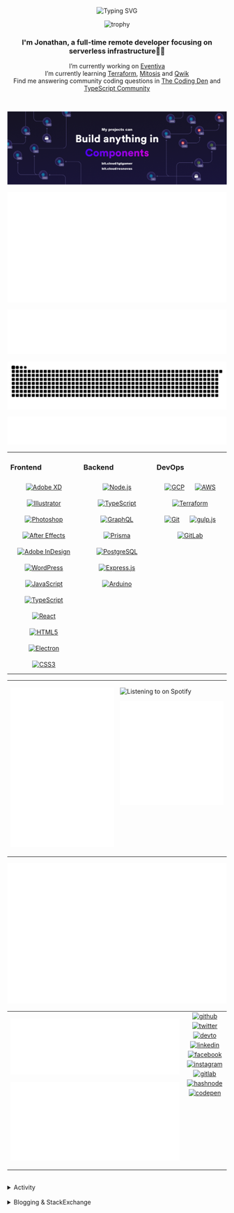 <div align="center">

![Typing SVG](https://readme-typing-svg.demolab.com?font=Fira+Code&pause=1000&color=1AA9F7¢er=true&vCenter=true&width=275&lines=%3C+%F0%9F%91%8B+Hola%2C+World!+%3E;%3C+%F0%9F%91%8B+Hello%2C+World!+%3E;%3C+%F0%9F%91%8B+Bonjour%2C+World!+%3E;%3C+%F0%9F%91%8B+Welcome%2C+World+%3E)

</div>

<div align="center">

![trophy](https://github-profile-trophy.vercel.app/?username=tgtgamer&no-bg=true&no-frame=true&column=-1&margin-w=15)

</div>  
  
<div align="center">
  
###  I'm Jonathan, a full-time remote developer focusing on serverless infrastructure👨‍💻

I’m currently working on [Eventiva](https://github.com/eventiva/eventiva) </br>
I’m currently learning [Terraform](https://www.terraform.io/), [Mitosis](https://mitosis.builder.io/) and [Qwik](https://qwik.builder.io/) </br>
Find me answering community coding questions in [The Coding Den](https://discord.com/invite/code) and [TypeScript Community](https://discord.gg/typescript)

</div>
<br/>

<div align="center">

[![bit.cloud](./assets/Bit.cloud.png)](https://bit.cloud/tgtgamer)

</div>

<div align="center">

![Metrics](metrics/section-intro.svg)

</div>

<div align="center">

![Metrics](metrics/section-habbits.svg)

<picture>
  <source media="(prefers-color-scheme: dark)" srcset="games/github-snake-dark.svg" />
  <source media="(prefers-color-scheme: light)" srcset="games/github-snake.svg" />
  <img alt="github-snake" src="games/github-snake.svg" />
</picture>

![Metrics](metrics/section-languages.svg)

</div>

<table><tr><td valign="top" width="33%">

### Frontend

<div align="center">  
<a href="https://www.adobe.com/in/products/xd.html" target="_blank"><img style="margin: 10px" src="https://profilinator.rishav.dev/skills-assets/adobexd.png" alt="Adobe XD" height="50" /></a>  
<a href="https://www.adobe.com/in/products/illustrator.html" target="_blank"><img style="margin: 10px" src="https://profilinator.rishav.dev/skills-assets/adobe_illustrator-icon.svg" alt="Illustrator" height="50" /></a>  
<a href="https://www.adobe.com/in/products/photoshop.html" target="_blank"><img style="margin: 10px" src="https://profilinator.rishav.dev/skills-assets/photoshop-plain.svg" alt="Photoshop" height="50" /></a>  
<a href="https://www.adobe.com/in/products/aftereffects.html" target="_blank"><img style="margin: 10px" src="https://profilinator.rishav.dev/skills-assets/aftereffects.png" alt="After Effects" height="50" /></a>  
<a href="https://www.adobe.com/in/products/indesign.html" target="_blank"><img style="margin: 10px" src="https://profilinator.rishav.dev/skills-assets/adobeindesign.svg" alt="Adobe InDesign" height="50" /></a>  
<a href="https://wordpress.com/" target="_blank"><img style="margin: 10px" src="https://profilinator.rishav.dev/skills-assets/wordpress.png" alt="WordPress" height="50" /></a>  
<a href="https://www.javascript.com/" target="_blank"><img style="margin: 10px" src="https://profilinator.rishav.dev/skills-assets/javascript-original.svg" alt="JavaScript" height="50" /></a>  
<a href="https://www.typescriptlang.org/" target="_blank"><img style="margin: 10px" src="https://profilinator.rishav.dev/skills-assets/typescript-original.svg" alt="TypeScript" height="50" /></a>  
<a href="https://reactjs.org/" target="_blank"><img style="margin: 10px" src="https://profilinator.rishav.dev/skills-assets/react-original-wordmark.svg" alt="React" height="50" /></a>  
<a href="https://en.wikipedia.org/wiki/HTML5" target="_blank"><img style="margin: 10px" src="https://profilinator.rishav.dev/skills-assets/html5-original-wordmark.svg" alt="HTML5" height="50" /></a>  
<a href="https://www.electronjs.org/" target="_blank"><img style="margin: 10px" src="https://profilinator.rishav.dev/skills-assets/electron-original.svg" alt="Electron" height="50" /></a>  
<a href="https://www.w3schools.com/css/" target="_blank"><img style="margin: 10px" src="https://profilinator.rishav.dev/skills-assets/css3-original-wordmark.svg" alt="CSS3" height="50" /></a>  
</div>

</td><td valign="top" width="33%">

### Backend

<div align="center">  
<a href="https://nodejs.org/" target="_blank"><img style="margin: 10px" src="https://profilinator.rishav.dev/skills-assets/nodejs-original-wordmark.svg" alt="Node.js" height="50" /></a>  
<a href="https://www.typescriptlang.org/" target="_blank"><img style="margin: 10px" src="https://profilinator.rishav.dev/skills-assets/typescript-original.svg" alt="TypeScript" height="50" /></a>  
<a href="https://graphql.org/" target="_blank"><img style="margin: 10px" src="https://profilinator.rishav.dev/skills-assets/graphql.png" alt="GraphQL" height="50" /></a>  
<a href="https://www.prisma.io/" target="_blank"><img style="margin: 10px" src="https://profilinator.rishav.dev/skills-assets/prisma.png" alt="Prisma" height="50" /></a>  
<a href="https://www.postgresql.org/" target="_blank"><img style="margin: 10px" src="https://profilinator.rishav.dev/skills-assets/postgresql-original-wordmark.svg" alt="PostgreSQL" height="50" /></a>  
<a href="https://expressjs.com/" target="_blank"><img style="margin: 10px" src="https://profilinator.rishav.dev/skills-assets/express-original-wordmark.svg" alt="Express.js" height="50" /></a>  
<a href="https://www.arduino.cc/" target="_blank"><img style="margin: 10px" src="https://profilinator.rishav.dev/skills-assets/arduino.png" alt="Arduino" height="50" /></a>  
</div>

</td><td valign="top" width="33%">

### DevOps

<div align="center">  
<a href="https://cloud.google.com/" target="_blank"><img style="margin: 10px" src="https://profilinator.rishav.dev/skills-assets/google_cloud-icon.svg" alt="GCP" height="50" /></a>  
<a href="https://aws.amazon.com/" target="_blank"><img style="margin: 10px" src="https://profilinator.rishav.dev/skills-assets/amazonwebservices-original-wordmark.svg" alt="AWS" height="50" /></a>  
<a href="https://www.terraform.io/" target="_blank"><img style="margin: 10px" src="https://profilinator.rishav.dev/skills-assets/terraformio-icon.svg" alt="Terraform" height="50" /></a>  
<a href="https://github.com/" target="_blank"><img style="margin: 10px" src="https://profilinator.rishav.dev/skills-assets/git-scm-icon.svg" alt="Git" height="50" /></a>  
<a href="https://gulpjs.com/" target="_blank"><img style="margin: 10px" src="https://profilinator.rishav.dev/skills-assets/gulp-plain.svg" alt="gulp.js" height="50" /></a>  
<a href="https://about.gitlab.com/" target="_blank"><img style="margin: 10px" src="https://profilinator.rishav.dev/skills-assets/gitlab.svg" alt="GitLab" height="50" /></a>  
</div>

</td></tr></table>

<table style="border: none;"><tr style="border: none;"><td valign="top" width="50%" style="border: none;">

![Metrics](metrics/section-sponsors.svg)

</td><td valign="top" width="50%" style="border: none;">

![Listening to on Spotify](https://spotify-github-profile.vercel.app/api/view?uid=21xc6lko2t6sn466piiwtnhuq&cover_image=true&theme=novatorem&bar_color_cover=true)

![Metrics](metrics/section-leetcode.svg)

</td></tr></table>

![Metrics](metrics/section-achievements.svg)


<table style="border: none;"><tr style="border: none;"><td valign="top" width="80%" style="border: none;">

![Metrics](metrics/section-code.svg)

![Metrics](metrics/section-followup.svg)


</td><td valign="top" width="20%" style="border: none;">

<div align="center">

<a href="https://github.com/TGTGamer" target="_blank">
<img src=https://img.shields.io/badge/github-%2324292e.svg?&style=for-the-badge&logo=github&logoColor=white alt=github style="margin-bottom: 5px;" />
</a>

<a href="https://twitter.com/TGTGamer" target="_blank">
<img src=https://img.shields.io/badge/twitter-%2300acee.svg?&style=for-the-badge&logo=twitter&logoColor=white alt=twitter style="margin-bottom: 5px;" />
</a>

<a href="https://dev.to/TGTGamer" target="_blank">
<img src=https://img.shields.io/badge/dev.to-%2308090A.svg?&style=for-the-badge&logo=dev.to&logoColor=white alt=devto style="margin-bottom: 5px;" />
</a>

<a href="https://linkedin.com/in/tgtgamer" target="_blank">
<img src=https://img.shields.io/badge/linkedin-%231E77B5.svg?&style=for-the-badge&logo=linkedin&logoColor=white alt=linkedin style="margin-bottom: 5px;" />
</a>

<a href="https://www.facebook.com/jonathanstevens144" target="_blank">
<img src=https://img.shields.io/badge/facebook-%232E87FB.svg?&style=for-the-badge&logo=facebook&logoColor=white alt=facebook style="margin-bottom: 5px;" />
</a>

<a href="https://instagram.com/tgtgamer" target="_blank">
<img src=https://img.shields.io/badge/instagram-%23000000.svg?&style=for-the-badge&logo=instagram&logoColor=white alt=instagram style="margin-bottom: 5px;" />
</a>

<a href="https://gitlab.com/TGTGamer" target="_blank">
<img src=https://img.shields.io/badge/gitlab-330F63.svg?&style=for-the-badge&logo=gitlab&logoColor=white alt=gitlab style="margin-bottom: 5px;" />
</a>

<a href="https://hashnode.com/@TGTGamer" target="_blank">
<img src=https://img.shields.io/badge/hashnode-%232962FF.svg?&style=for-the-badge&logo=hashnode&logoColor=white alt=hashnode style="margin-bottom: 5px;" />
</a>

<a href="https://codepen.com/TGTGamer" target="_blank">
<img src=https://img.shields.io/badge/codepen-%23131417.svg?&style=for-the-badge&logo=codepen&logoColor=white alt=codepen style="margin-bottom: 5px;" />
</a>  
</div>

</td></tr></table>

<br/>

<details><summary> Activity </summary>
  
<table><tr><td valign="top" width="50%">

<!--START_SECTION:activity-->

1. ❌ Closed PR [#333](https://github.com/Eventiva/Eventiva/pull/333) in [Eventiva/Eventiva](https://github.com/Eventiva/Eventiva)
2. ❌ Closed PR [#331](https://github.com/Eventiva/Eventiva/pull/331) in [Eventiva/Eventiva](https://github.com/Eventiva/Eventiva)
3. ❌ Closed PR [#332](https://github.com/Eventiva/Eventiva/pull/332) in [Eventiva/Eventiva](https://github.com/Eventiva/Eventiva)
4. ❌ Closed PR [#330](https://github.com/Eventiva/Eventiva/pull/330) in [Eventiva/Eventiva](https://github.com/Eventiva/Eventiva)
5. ❌ Closed PR [#328](https://github.com/Eventiva/Eventiva/pull/328) in [Eventiva/Eventiva](https://github.com/Eventiva/Eventiva)
6. ❌ Closed PR [#329](https://github.com/Eventiva/Eventiva/pull/329) in [Eventiva/Eventiva](https://github.com/Eventiva/Eventiva)
7. ❌ Closed PR [#327](https://github.com/Eventiva/Eventiva/pull/327) in [Eventiva/Eventiva](https://github.com/Eventiva/Eventiva)
8. ❌ Closed PR [#326](https://github.com/Eventiva/Eventiva/pull/326) in [Eventiva/Eventiva](https://github.com/Eventiva/Eventiva)
9. ❌ Closed PR [#325](https://github.com/Eventiva/Eventiva/pull/325) in [Eventiva/Eventiva](https://github.com/Eventiva/Eventiva)
10. ❌ Closed PR [#324](https://github.com/Eventiva/Eventiva/pull/324) in [Eventiva/Eventiva](https://github.com/Eventiva/Eventiva)
11. ❌ Closed PR [#323](https://github.com/Eventiva/Eventiva/pull/323) in [Eventiva/Eventiva](https://github.com/Eventiva/Eventiva)
12. ❌ Closed PR [#322](https://github.com/Eventiva/Eventiva/pull/322) in [Eventiva/Eventiva](https://github.com/Eventiva/Eventiva)
13. ❌ Closed PR [#321](https://github.com/Eventiva/Eventiva/pull/321) in [Eventiva/Eventiva](https://github.com/Eventiva/Eventiva)
14. 🎉 Merged PR [#347](https://github.com/Eventiva/Eventiva/pull/347) in [Eventiva/Eventiva](https://github.com/Eventiva/Eventiva)
15. 💪 Opened PR [#347](https://github.com/Eventiva/Eventiva/pull/347) in [Eventiva/Eventiva](https://github.com/Eventiva/Eventiva)
16. ❌ Closed PR [#346](https://github.com/Eventiva/Eventiva/pull/346) in [Eventiva/Eventiva](https://github.com/Eventiva/Eventiva)
17. ❌ Closed PR [#345](https://github.com/Eventiva/Eventiva/pull/345) in [Eventiva/Eventiva](https://github.com/Eventiva/Eventiva)
18. ❌ Closed PR [#344](https://github.com/Eventiva/Eventiva/pull/344) in [Eventiva/Eventiva](https://github.com/Eventiva/Eventiva)
19. ❌ Closed PR [#343](https://github.com/Eventiva/Eventiva/pull/343) in [Eventiva/Eventiva](https://github.com/Eventiva/Eventiva)
20. ❌ Closed PR [#342](https://github.com/Eventiva/Eventiva/pull/342) in [Eventiva/Eventiva](https://github.com/Eventiva/Eventiva)
21. ❌ Closed PR [#341](https://github.com/Eventiva/Eventiva/pull/341) in [Eventiva/Eventiva](https://github.com/Eventiva/Eventiva)
22. ❌ Closed PR [#340](https://github.com/Eventiva/Eventiva/pull/340) in [Eventiva/Eventiva](https://github.com/Eventiva/Eventiva)
23. ❌ Closed PR [#339](https://github.com/Eventiva/Eventiva/pull/339) in [Eventiva/Eventiva](https://github.com/Eventiva/Eventiva)
24. ❌ Closed PR [#338](https://github.com/Eventiva/Eventiva/pull/338) in [Eventiva/Eventiva](https://github.com/Eventiva/Eventiva)
25. ❌ Closed PR [#337](https://github.com/Eventiva/Eventiva/pull/337) in [Eventiva/Eventiva](https://github.com/Eventiva/Eventiva)
26. ❌ Closed PR [#336](https://github.com/Eventiva/Eventiva/pull/336) in [Eventiva/Eventiva](https://github.com/Eventiva/Eventiva)
27. ❌ Closed PR [#335](https://github.com/Eventiva/Eventiva/pull/335) in [Eventiva/Eventiva](https://github.com/Eventiva/Eventiva)
28. ❌ Closed PR [#334](https://github.com/Eventiva/Eventiva/pull/334) in [Eventiva/Eventiva](https://github.com/Eventiva/Eventiva)
29. 🎉 Merged PR [#320](https://github.com/Eventiva/Eventiva/pull/320) in [Eventiva/Eventiva](https://github.com/Eventiva/Eventiva)
30. 💪 Opened PR [#320](https://github.com/Eventiva/Eventiva/pull/320) in [Eventiva/Eventiva](https://github.com/Eventiva/Eventiva)
31. ❌ Closed PR [#308](https://github.com/Eventiva/Eventiva/pull/308) in [Eventiva/Eventiva](https://github.com/Eventiva/Eventiva)
32. ❌ Closed PR [#319](https://github.com/Eventiva/Eventiva/pull/319) in [Eventiva/Eventiva](https://github.com/Eventiva/Eventiva)
33. ❌ Closed PR [#318](https://github.com/Eventiva/Eventiva/pull/318) in [Eventiva/Eventiva](https://github.com/Eventiva/Eventiva)
34. ❌ Closed PR [#317](https://github.com/Eventiva/Eventiva/pull/317) in [Eventiva/Eventiva](https://github.com/Eventiva/Eventiva)
<!--END_SECTION:activity-->

</td></tr></table></details>

<br/>

<details>
 <summary> Blogging & StackExchange </summary>
  
<!-- BLOG-POST-LIST:START -->
- [PDF-Lib - React Native - Embed Images - image.scaleToFit Error Thrown](https://stackoverflow.com/questions/75745732/pdf-lib-react-native-embed-images-image-scaletofit-error-thrown)
- [Tensorflow React - Error: modelWeightsID must be a number or number array when import](https://stackoverflow.com/questions/74309939/tensorflow-react-error-modelweightsid-must-be-a-number-or-number-array-when-i)
- [Answer by Jonathan Stevens for Fetch status on audio stream - HTTP Response](https://stackoverflow.com/questions/67752301/fetch-status-on-audio-stream-http-response/67757137#67757137)
- [Fetch status on audio stream - HTTP Response](https://stackoverflow.com/questions/67752301/fetch-status-on-audio-stream-http-response)
- [Github Actions detect author_association](https://stackoverflow.com/questions/63188674/github-actions-detect-author-association)
- [Answer by Jonathan Stevens for React styling - Overflow issues - Expo &amp; Electron single workflow](https://stackoverflow.com/questions/59939824/react-styling-overflow-issues-expo-electron-single-workflow/59941715#59941715)
- [React styling - Overflow issues - Expo &amp; Electron single workflow](https://stackoverflow.com/questions/59939824/react-styling-overflow-issues-expo-electron-single-workflow)
- [React WebkitAppRegion Warnings](https://stackoverflow.com/questions/59870837/react-webkitappregion-warnings)
- [Dialogflow &amp; Express -- Fulfilment](https://stackoverflow.com/questions/57964582/dialogflow-express-fulfilment)
- [Answer by Jonathan Stevens for SVG Changing specific colour - CSS &amp; JS](https://stackoverflow.com/questions/51461082/svg-changing-specific-colour-css-js/51467484#51467484)
- [SVG Changing specific colour - CSS &amp; JS](https://stackoverflow.com/questions/51461082/svg-changing-specific-colour-css-js)
- [Complex Wireframe to solid for use in Autodesk 2018](https://stackoverflow.com/questions/47948929/complex-wireframe-to-solid-for-use-in-autodesk-2018)
- [Cookie based Redirection using Javascript](https://stackoverflow.com/questions/47686107/cookie-based-redirection-using-javascript)
- [How to make the bot know if its messaged someone before? C# based SteamBot](https://stackoverflow.com/questions/44035406/how-to-make-the-bot-know-if-its-messaged-someone-before-c-sharp-based-steambot)
- [How to convert fs:path to variable](https://stackoverflow.com/questions/43879791/how-to-convert-fspath-to-variable)
<!-- BLOG-POST-LIST:END -->
  
</details>
<br />
